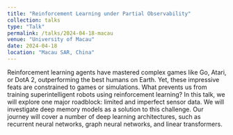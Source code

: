 ```yaml
---
title: "Reinforcement Learning under Partial Observability"
collection: talks
type: "Talk"
permalink: /talks/2024-04-18-macau
venue: "University of Macau"
date: 2024-04-18
location: "Macau SAR, China"
---
```


Reinforcement learning agents have mastered complex games like Go, Atari, or DotA 2, outperforming the best humans on Earth. Yet, these impressive feats are constrained to games or simulations. What prevents us from training superintelligent robots using reinforcement learning? In this talk, we will explore one major roadblock: limited and imperfect sensor data. We will investigate deep memory models as a solution to this challenge. Our journey will cover a number of deep learning architectures, such as recurrent neural networks, graph neural networks, and linear transformers. 